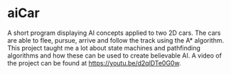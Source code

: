 # aiCar
A short program displaying AI concepts applied to two 2D cars. The cars are able to flee, pursue, arrive and follow the track
using the A* algorithm. This project taught me a lot about state machines and pathfinding algorithms and how these can be 
used to create believable AI. A video of the project can be found at https://youtu.be/d2qlDTe0G0w.
